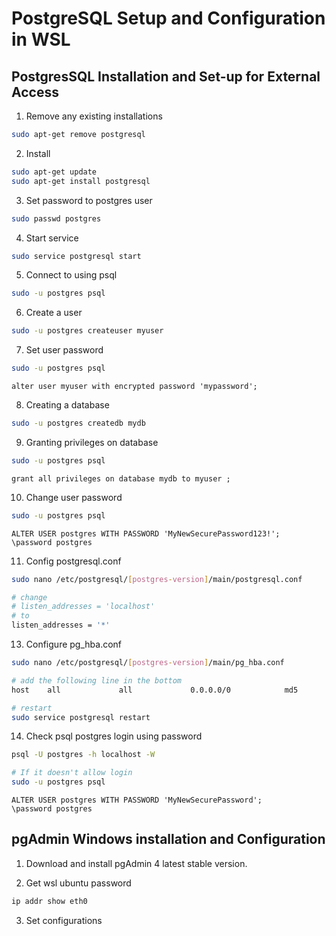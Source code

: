 # PostgreSQL Setup and Configuration in WSL

## PostgresSQL Installation and Set-up for External Access
1. Remove any existing installations
```bash
sudo apt-get remove postgresql
```

2. Install
```bash
sudo apt-get update
sudo apt-get install postgresql
```

3. Set password to postgres user
```bash
sudo passwd postgres
```

4. Start service
```bash
sudo service postgresql start
```

5. Connect to using psql
```bash
sudo -u postgres psql
```

6. Create a user
```bash
sudo -u postgres createuser myuser
```

7. Set user password
```bash
sudo -u postgres psql
```
```pgsql
alter user myuser with encrypted password 'mypassword';
```

8. Creating a database
```bash
sudo -u postgres createdb mydb
```

9. Granting privileges on database
```bash
sudo -u postgres psql
```
```pgsql
grant all privileges on database mydb to myuser ;
```

10. Change user password
```bash
sudo -u postgres psql
```
```pgsql
ALTER USER postgres WITH PASSWORD 'MyNewSecurePassword123!';
\password postgres
```

11. Config postgresql.conf
```bash
sudo nano /etc/postgresql/[postgres-version]/main/postgresql.conf

# change
# listen_addresses = 'localhost'
# to
listen_addresses = '*'
```

13. Configure pg_hba.conf
```bash
sudo nano /etc/postgresql/[postgres-version]/main/pg_hba.conf

# add the following line in the bottom
host    all             all             0.0.0.0/0            md5

# restart
sudo service postgresql restart
```

14. Check psql postgres login using password
```bash
psql -U postgres -h localhost -W

# If it doesn't allow login
sudo -u postgres psql
```
```pgsql
ALTER USER postgres WITH PASSWORD 'MyNewSecurePassword';
\password postgres
```

## pgAdmin Windows installation and Configuration
1. Download and install pgAdmin 4 latest stable version.

2. Get wsl ubuntu password
```bash
ip addr show eth0
```

3. Set configurations